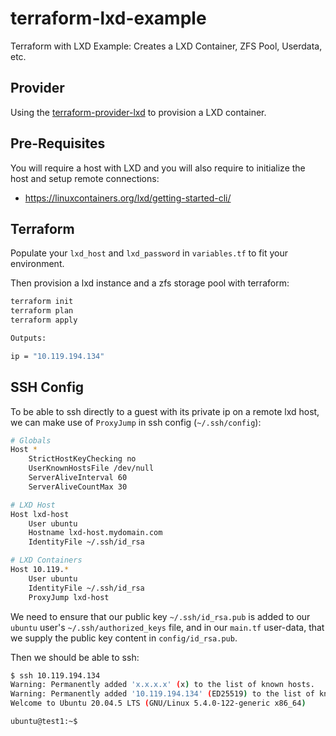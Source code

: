 # terraform-lxd-example
Terraform with LXD Example: Creates a LXD Container, ZFS Pool, Userdata, etc.

## Provider

Using the [terraform-provider-lxd](https://registry.terraform.io/providers/terraform-lxd/lxd/latest/docs) to provision a LXD container.

## Pre-Requisites

You will require a host with LXD and you will also require to initialize the host and setup remote connections:
- https://linuxcontainers.org/lxd/getting-started-cli/

## Terraform

Populate your `lxd_host` and `lxd_password` in `variables.tf` to fit your environment.

Then provision a lxd instance and a zfs storage pool with terraform:

```bash
terraform init
terraform plan
terraform apply

Outputs:

ip = "10.119.194.134"
```

## SSH Config

To be able to ssh directly to a guest with its private ip on a remote lxd host, we can make use of `ProxyJump` in ssh config (`~/.ssh/config`):

```bash
# Globals
Host *
    StrictHostKeyChecking no
    UserKnownHostsFile /dev/null
    ServerAliveInterval 60
    ServerAliveCountMax 30

# LXD Host
Host lxd-host
    User ubuntu
    Hostname lxd-host.mydomain.com
    IdentityFile ~/.ssh/id_rsa

# LXD Containers
Host 10.119.*
    User ubuntu
    IdentityFile ~/.ssh/id_rsa
    ProxyJump lxd-host
```

We need to ensure that our public key `~/.ssh/id_rsa.pub` is added to our `ubuntu` user's `~/.ssh/authorized_keys` file, and in our `main.tf` user-data, that we supply the public key content in `config/id_rsa.pub`.

Then we should be able to ssh:

```bash
$ ssh 10.119.194.134
Warning: Permanently added 'x.x.x.x' (x) to the list of known hosts.
Warning: Permanently added '10.119.194.134' (ED25519) to the list of known hosts.
Welcome to Ubuntu 20.04.5 LTS (GNU/Linux 5.4.0-122-generic x86_64)

ubuntu@test1:~$
```
